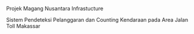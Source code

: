 Projek Magang Nusantara Infrastucture

Sistem Pendeteksi Pelanggaran dan Counting Kendaraan pada Area Jalan Toll Makassar
